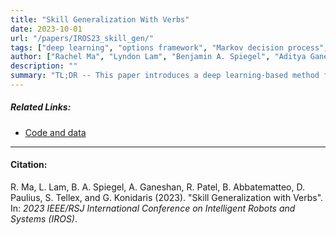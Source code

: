 ```yaml
---
title: "Skill Generalization With Verbs"
date: 2023-10-01
url: "/papers/IROS23_skill_gen/"
tags: ["deep learning", "options framework", "Markov decision process", "MDP", "articulated objects"]
author: ["Rachel Ma", "Lyndon Lam", "Benjamin A. Spiegel", "Aditya Ganeshan", "Roma Patel", "Ben Abbatematteo", "David Paulius", "Stefanie Tellex", "George Konidaris"]
description: ""
summary: "TL;DR -- This paper introduces a deep learning-based method for learning about the effects of verbs -- more specifically, looking at initiation and termination conditions as with Markov Decision Processes (MDPs)."
---
```


##### Related Links:

+ [Code and data](https://rachelma80000.github.io/SkillGenVerbs/)

---

#### Citation:

R. Ma, L. Lam, B. A. Spiegel, A. Ganeshan, R. Patel, B. Abbatematteo, D. Paulius, S. Tellex, and G. Konidaris (2023). "Skill Generalization with Verbs". In: *2023 IEEE/RSJ International Conference on Intelligent Robots and Systems (IROS)*.
